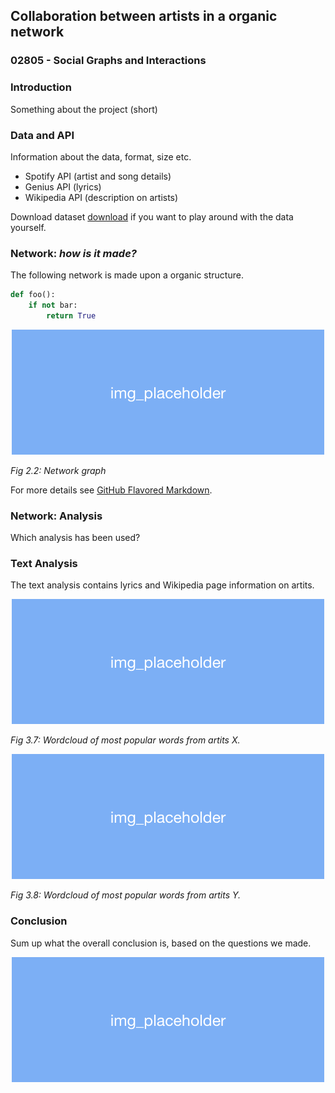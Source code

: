 ## Collaboration between artists in a organic network
### 02805 - Social Graphs and Interactions

### Introduction
Something about the project (short) 

### Data and API
Information about the data, format, size etc.

- Spotify API (artist and song details)
- Genius API (lyrics)
- Wikipedia API (description on artists)

Download dataset [download](https://github.com/marialyck/SocialGraphs/edit/master/index.md) if you want to play around with the data yourself.

### Network: _how is it made?_

The following network is made upon a organic structure.


```python
def foo():
    if not bar:
        return True

```

<p align="center">
  <img src="https://github.com/marialyck/SocialGraphs/blob/master/new_placeholder.png">
</p>

_Fig 2.2: Network graph_

For more details see [GitHub Flavored Markdown](https://guides.github.com/features/mastering-markdown/).

### Network: Analysis
Which analysis has been used?


### Text Analysis
The text analysis contains lyrics and Wikipedia page information on artits.

<p align="center">
  <img src="https://github.com/marialyck/SocialGraphs/blob/master/new_placeholder.png">
</p>

_Fig 3.7: Wordcloud of most popular words from artits X._

<p align="center">
  <img src="https://github.com/marialyck/SocialGraphs/blob/master/new_placeholder.png">
</p>

_Fig 3.8: Wordcloud of most popular words from artits Y._


### Conclusion
Sum up what the overall conclusion is, based on the questions we made.


<p align="center">
  <img src="https://github.com/marialyck/SocialGraphs/blob/master/new_placeholder.png">
</p>
